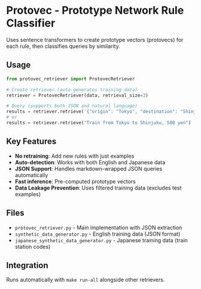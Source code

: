 # Protovec - Prototype Network Rule Classifier

Uses sentence transformers to create prototype vectors (protovecs) for each rule, then classifies queries by similarity.

## Usage

```python
from protovec_retriever import ProtovecRetriever

# Create retriever (auto-generates training data)
retriever = ProtovecRetriever(data, retrieval_size=3)

# Query (supports both JSON and natural language)
results = retriever.retrieve('{"origin": "Tokyo", "destination": "Shinjuku", "transport_mode": "Train"}')
# or
results = retriever.retrieve("Train from Tokyo to Shinjuku, 500 yen")
```

## Key Features

- **No retraining**: Add new rules with just examples
- **Auto-detection**: Works with both English and Japanese data
- **JSON Support**: Handles markdown-wrapped JSON queries automatically
- **Fast inference**: Pre-computed prototype vectors
- **Data Leakage Prevention**: Uses filtered training data (excludes test examples)

## Files

- `protovec_retriever.py` - Main implementation with JSON extraction
- `synthetic_data_generator.py` - English training data (JSON format)
- `japanese_synthetic_data_generator.py` - Japanese training data (train station codes)

## Integration

Runs automatically with `make run-all` alongside other retrievers.
